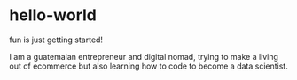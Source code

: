 # hello-world
fun is just getting started!

I am a guatemalan entrepreneur and digital nomad, trying to make a living out of ecommerce but also learning how to code to become a data scientist. 
